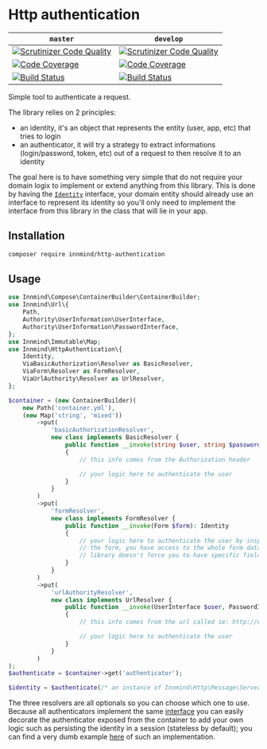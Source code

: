 # Http authentication

| `master` | `develop` |
|----------|-----------|
| [![Scrutinizer Code Quality](https://scrutinizer-ci.com/g/Innmind/HttpAuthentication/badges/quality-score.png?b=master)](https://scrutinizer-ci.com/g/Innmind/HttpAuthentication/?branch=master) | [![Scrutinizer Code Quality](https://scrutinizer-ci.com/g/Innmind/HttpAuthentication/badges/quality-score.png?b=develop)](https://scrutinizer-ci.com/g/Innmind/HttpAuthentication/?branch=develop) |
| [![Code Coverage](https://scrutinizer-ci.com/g/Innmind/HttpAuthentication/badges/coverage.png?b=master)](https://scrutinizer-ci.com/g/Innmind/HttpAuthentication/?branch=master) | [![Code Coverage](https://scrutinizer-ci.com/g/Innmind/HttpAuthentication/badges/coverage.png?b=develop)](https://scrutinizer-ci.com/g/Innmind/HttpAuthentication/?branch=develop) |
| [![Build Status](https://scrutinizer-ci.com/g/Innmind/HttpAuthentication/badges/build.png?b=master)](https://scrutinizer-ci.com/g/Innmind/HttpAuthentication/build-status/master) | [![Build Status](https://scrutinizer-ci.com/g/Innmind/HttpAuthentication/badges/build.png?b=develop)](https://scrutinizer-ci.com/g/Innmind/HttpAuthentication/build-status/develop) |

Simple tool to authenticate a request.

The library relies on 2 principles:

* an identity, it's an object that represents the entity (user, app, etc) that tries to login
* an authenticator, it will try a strategy to extract informations (login/password, token, etc) out of a request to then resolve it to an identity

The goal here is to have something very simple that do not require your domain logix to implement or extend anything from this library. This is done by having the [`Identity`](src/Identity.php) interface, your domain entity should already use an interface to represent its identity so you'll only need to implement the interface from this library in the class that will lie in your app.

## Installation

```sh
composer require innmind/http-authentication
```

## Usage

```php
use Innmind\Compose\ContainerBuilder\ContainerBuilder;
use Innmind\Url\{
    Path,
    Authority\UserInformation\UserInterface,
    Authority\UserInformation\PasswordInterface,
};
use Innmind\Immutable\Map;
use Innmind\HttpAuthentication\{
    Identity,
    ViaBasicAuthorization\Resolver as BasicResolver,
    ViaForm\Resolver as FormResolver,
    ViaUrlAuthority\Resolver as UrlResolver,
};

$container = (new ContainerBuilder)(
    new Path('container.yml'),
    (new Map('string', 'mixed'))
        ->put(
            'basicAuthorizationResolver',
            new class implements BasicResolver {
                public function __invoke(string $user, string $password): Identity
                {
                    // this info comes from the Authorization header

                    // your logic here to authenticate the user
                }
            }
        )
        ->put(
            'formResolver',
            new class implements FormResolver {
                public function __invoke(Form $form): Identity
                {
                    // your logic here to authenticate the user by inspecting
                    // the form, you have access to the whole form data so the
                    // library doesn't force you to have specific fields
                }
            }
        )
        ->put(
            'urlAuthorityResolver',
            new class implements UrlResolver {
                public function __invoke(UserInterface $user, PasswordInterface $password): Identity
                {
                    // this info comes from the url called ie: http://user:password@localhost/

                    // your logic here to authenticate the user
                }
            }
        )
);
$authenticate = $container->get('authenticator');

$identity = $authenticate(/* an instance of Innmind\Http\Message\ServerRequest */);
```

The three resolvers are all optionals so you can choose which one to use. Because all authenticators implement the same [interface](src/Authenticator.php) you can easily decorate the authenticator exposed from the container to add your own logic such as persisting the identity in a session (stateless by default); you can find a very dumb example [here](src/ViaSession.php) of such an implementation.
